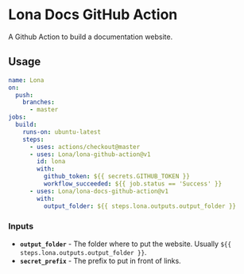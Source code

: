 # Lona Docs GitHub Action

A Github Action to build a documentation website.

## Usage

```yaml
name: Lona
on:
  push:
    branches:
      - master
jobs:
  build:
    runs-on: ubuntu-latest
    steps:
      - uses: actions/checkout@master
      - uses: Lona/lona-github-action@v1
        id: lona
        with:
          github_token: ${{ secrets.GITHUB_TOKEN }}
          workflow_succeeded: ${{ job.status == 'Success' }}
      - uses: Lona/lona-docs-github-action@v1
        with:
          output_folder: ${{ steps.lona.outputs.output_folder }}
```

### Inputs

- **`output_folder`** - The folder where to put the website. Usually `${{ steps.lona.outputs.output_folder }}`.
- **`secret_prefix`** - The prefix to put in front of links.
